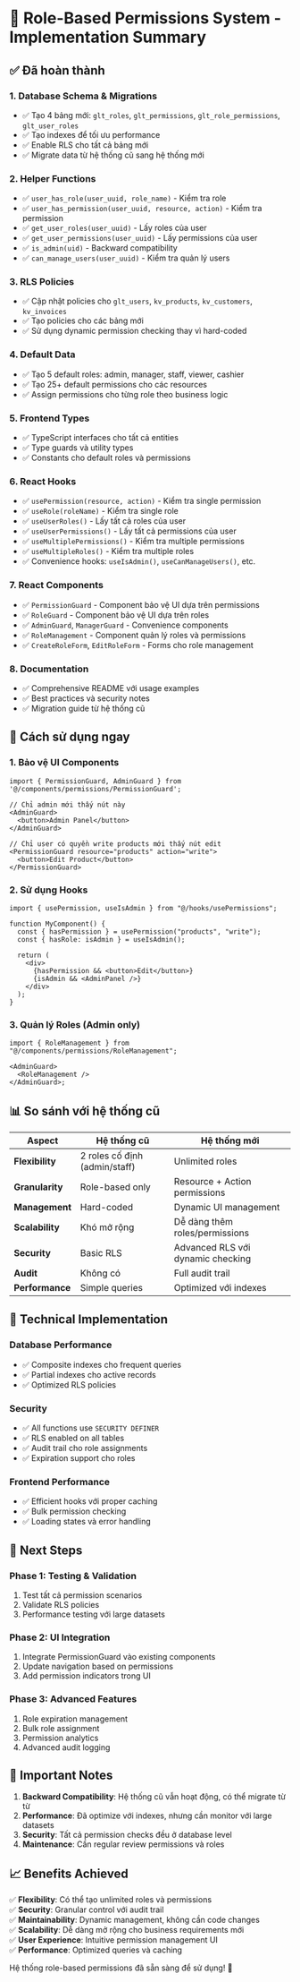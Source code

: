# 🎯 Role-Based Permissions System - Implementation Summary

## ✅ Đã hoàn thành

### 1. Database Schema & Migrations

- ✅ Tạo 4 bảng mới: `glt_roles`, `glt_permissions`, `glt_role_permissions`, `glt_user_roles`
- ✅ Tạo indexes để tối ưu performance
- ✅ Enable RLS cho tất cả bảng mới
- ✅ Migrate data từ hệ thống cũ sang hệ thống mới

### 2. Helper Functions

- ✅ `user_has_role(user_uuid, role_name)` - Kiểm tra role
- ✅ `user_has_permission(user_uuid, resource, action)` - Kiểm tra permission
- ✅ `get_user_roles(user_uuid)` - Lấy roles của user
- ✅ `get_user_permissions(user_uuid)` - Lấy permissions của user
- ✅ `is_admin(uid)` - Backward compatibility
- ✅ `can_manage_users(user_uuid)` - Kiểm tra quản lý users

### 3. RLS Policies

- ✅ Cập nhật policies cho `glt_users`, `kv_products`, `kv_customers`, `kv_invoices`
- ✅ Tạo policies cho các bảng mới
- ✅ Sử dụng dynamic permission checking thay vì hard-coded

### 4. Default Data

- ✅ Tạo 5 default roles: admin, manager, staff, viewer, cashier
- ✅ Tạo 25+ default permissions cho các resources
- ✅ Assign permissions cho từng role theo business logic

### 5. Frontend Types

- ✅ TypeScript interfaces cho tất cả entities
- ✅ Type guards và utility types
- ✅ Constants cho default roles và permissions

### 6. React Hooks

- ✅ `usePermission(resource, action)` - Kiểm tra single permission
- ✅ `useRole(roleName)` - Kiểm tra single role
- ✅ `useUserRoles()` - Lấy tất cả roles của user
- ✅ `useUserPermissions()` - Lấy tất cả permissions của user
- ✅ `useMultiplePermissions()` - Kiểm tra multiple permissions
- ✅ `useMultipleRoles()` - Kiểm tra multiple roles
- ✅ Convenience hooks: `useIsAdmin()`, `useCanManageUsers()`, etc.

### 7. React Components

- ✅ `PermissionGuard` - Component bảo vệ UI dựa trên permissions
- ✅ `RoleGuard` - Component bảo vệ UI dựa trên roles
- ✅ `AdminGuard`, `ManagerGuard` - Convenience components
- ✅ `RoleManagement` - Component quản lý roles và permissions
- ✅ `CreateRoleForm`, `EditRoleForm` - Forms cho role management

### 8. Documentation

- ✅ Comprehensive README với usage examples
- ✅ Best practices và security notes
- ✅ Migration guide từ hệ thống cũ

## 🚀 Cách sử dụng ngay

### 1. Bảo vệ UI Components

```tsx
import { PermissionGuard, AdminGuard } from '@/components/permissions/PermissionGuard';

// Chỉ admin mới thấy nút này
<AdminGuard>
  <button>Admin Panel</button>
</AdminGuard>

// Chỉ user có quyền write products mới thấy nút edit
<PermissionGuard resource="products" action="write">
  <button>Edit Product</button>
</PermissionGuard>
```

### 2. Sử dụng Hooks

```tsx
import { usePermission, useIsAdmin } from "@/hooks/usePermissions";

function MyComponent() {
  const { hasPermission } = usePermission("products", "write");
  const { hasRole: isAdmin } = useIsAdmin();

  return (
    <div>
      {hasPermission && <button>Edit</button>}
      {isAdmin && <AdminPanel />}
    </div>
  );
}
```

### 3. Quản lý Roles (Admin only)

```tsx
import { RoleManagement } from "@/components/permissions/RoleManagement";

<AdminGuard>
  <RoleManagement />
</AdminGuard>;
```

## 📊 So sánh với hệ thống cũ

| Aspect          | Hệ thống cũ                   | Hệ thống mới                      |
| --------------- | ----------------------------- | --------------------------------- |
| **Flexibility** | 2 roles cố định (admin/staff) | Unlimited roles                   |
| **Granularity** | Role-based only               | Resource + Action permissions     |
| **Management**  | Hard-coded                    | Dynamic UI management             |
| **Scalability** | Khó mở rộng                   | Dễ dàng thêm roles/permissions    |
| **Security**    | Basic RLS                     | Advanced RLS với dynamic checking |
| **Audit**       | Không có                      | Full audit trail                  |
| **Performance** | Simple queries                | Optimized với indexes             |

## 🔧 Technical Implementation

### Database Performance

- ✅ Composite indexes cho frequent queries
- ✅ Partial indexes cho active records
- ✅ Optimized RLS policies

### Security

- ✅ All functions use `SECURITY DEFINER`
- ✅ RLS enabled on all tables
- ✅ Audit trail cho role assignments
- ✅ Expiration support cho roles

### Frontend Performance

- ✅ Efficient hooks với proper caching
- ✅ Bulk permission checking
- ✅ Loading states và error handling

## 🎯 Next Steps

### Phase 1: Testing & Validation

1. Test tất cả permission scenarios
2. Validate RLS policies
3. Performance testing với large datasets

### Phase 2: UI Integration

1. Integrate PermissionGuard vào existing components
2. Update navigation based on permissions
3. Add permission indicators trong UI

### Phase 3: Advanced Features

1. Role expiration management
2. Bulk role assignment
3. Permission analytics
4. Advanced audit logging

## 🚨 Important Notes

1. **Backward Compatibility**: Hệ thống cũ vẫn hoạt động, có thể migrate từ từ
2. **Performance**: Đã optimize với indexes, nhưng cần monitor với large datasets
3. **Security**: Tất cả permission checks đều ở database level
4. **Maintenance**: Cần regular review permissions và roles

## 📈 Benefits Achieved

✅ **Flexibility**: Có thể tạo unlimited roles và permissions  
✅ **Security**: Granular control với audit trail  
✅ **Maintainability**: Dynamic management, không cần code changes  
✅ **Scalability**: Dễ dàng mở rộng cho business requirements mới  
✅ **User Experience**: Intuitive permission management UI  
✅ **Performance**: Optimized queries và caching

Hệ thống role-based permissions đã sẵn sàng để sử dụng! 🎉
